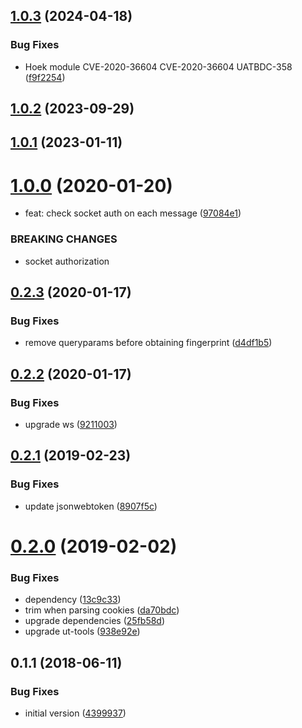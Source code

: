 ## [1.0.3](https://github.com/softwaregroup-bg/ut-wss/compare/v1.0.2...v1.0.3) (2024-04-18)


### Bug Fixes

* Hoek module CVE-2020-36604 CVE-2020-36604 UATBDC-358 ([f9f2254](https://github.com/softwaregroup-bg/ut-wss/commit/f9f2254a9688623b8c96df6e7325b3a53c275615))



## [1.0.2](https://github.com/softwaregroup-bg/ut-wss/compare/v1.0.1...v1.0.2) (2023-09-29)



## [1.0.1](https://github.com/softwaregroup-bg/ut-wss/compare/v1.0.0...v1.0.1) (2023-01-11)



# [1.0.0](https://github.com/softwaregroup-bg/ut-wss/compare/v0.2.3...v1.0.0) (2020-01-20)


*  feat: check socket auth on each message ([97084e1](https://github.com/softwaregroup-bg/ut-wss/commit/97084e1))


### BREAKING CHANGES

* socket authorization



## [0.2.3](https://github.com/softwaregroup-bg/ut-wss/compare/v0.2.2...v0.2.3) (2020-01-17)


### Bug Fixes

* remove queryparams before obtaining fingerprint ([d4df1b5](https://github.com/softwaregroup-bg/ut-wss/commit/d4df1b5))



## [0.2.2](https://github.com/softwaregroup-bg/ut-wss/compare/v0.2.1...v0.2.2) (2020-01-17)


### Bug Fixes

* upgrade ws ([9211003](https://github.com/softwaregroup-bg/ut-wss/commit/9211003))



## [0.2.1](https://github.com/softwaregroup-bg/ut-wss/compare/v0.2.0...v0.2.1) (2019-02-23)


### Bug Fixes

* update jsonwebtoken ([8907f5c](https://github.com/softwaregroup-bg/ut-wss/commit/8907f5c))



# [0.2.0](https://github.com/softwaregroup-bg/ut-wss/compare/v0.1.1...v0.2.0) (2019-02-02)


### Bug Fixes

* dependency ([13c9c33](https://github.com/softwaregroup-bg/ut-wss/commit/13c9c33))
* trim when parsing cookies ([da70bdc](https://github.com/softwaregroup-bg/ut-wss/commit/da70bdc))
* upgrade dependencies ([25fb58d](https://github.com/softwaregroup-bg/ut-wss/commit/25fb58d))
* upgrade ut-tools ([938e92e](https://github.com/softwaregroup-bg/ut-wss/commit/938e92e))



<a name="0.1.1"></a>
## 0.1.1 (2018-06-11)


### Bug Fixes

* initial version ([4399937](https://github.com/softwaregroup-bg/ut-wss/commit/4399937))



